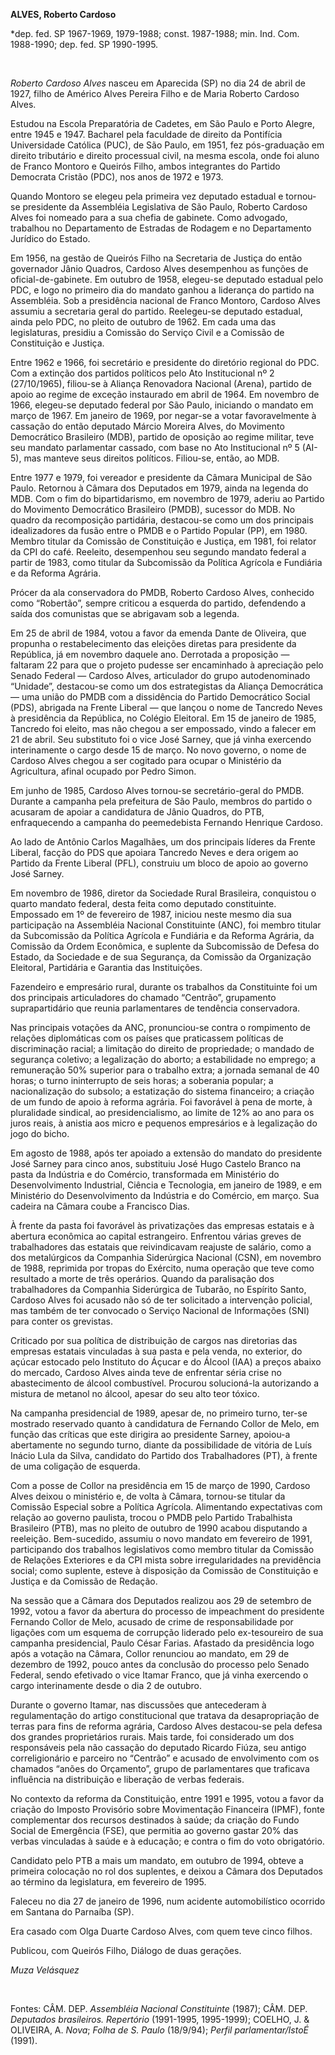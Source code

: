 **ALVES, Roberto Cardoso**

\*dep. fed. SP 1967-1969, 1979-1988; const. 1987-1988; min. Ind. Com.
1988-1990; dep. fed. SP 1990-1995.

 

*Roberto Cardoso Alves* nasceu em Aparecida (SP) no dia 24 de abril de
1927, filho de Américo Alves Pereira Filho e de Maria Roberto Cardoso
Alves.

Estudou na Escola Preparatória de Cadetes, em São Paulo e Porto Alegre,
entre 1945 e 1947. Bacharel pela faculdade de direito da Pontifícia
Universidade Católica (PUC), de São Paulo, em 1951, fez pós-graduação em
direito tributário e direito processual civil, na mesma escola, onde foi
aluno de Franco Montoro e Queirós Filho, ambos integrantes do Partido
Democrata Cristão (PDC), nos anos de 1972 e 1973.

Quando Montoro se elegeu pela primeira vez deputado estadual e tornou-se
presidente da Assembléia Legislativa de São Paulo, Roberto Cardoso Alves
foi nomeado para a sua chefia de gabinete. Como advogado, trabalhou no
Departamento de Estradas de Rodagem e no Departamento Jurídico do
Estado.

Em 1956, na gestão de Queirós Filho na Secretaria de Justiça do então
governador Jânio Quadros, Cardoso Alves desempenhou as funções de
oficial-de-gabinete. Em outubro de 1958, elegeu-se deputado estadual
pelo PDC, e logo no primeiro dia do mandato ganhou a liderança do
partido na Assembléia. Sob a presidência nacional de Franco Montoro,
Cardoso Alves assumiu a secretaria geral do partido. Reelegeu-se
deputado estadual, ainda pelo PDC, no pleito de outubro de 1962. Em cada
uma das legislaturas, presidiu a Comissão do Serviço Civil e a Comissão
de Constituição e Justiça.

Entre 1962 e 1966, foi secretário e presidente do diretório regional do
PDC. Com a extinção dos partidos políticos pelo Ato Institucional nº 2
(27/10/1965), filiou-se à Aliança Renovadora Nacional (Arena), partido
de apoio ao regime de exceção instaurado em abril de 1964. Em novembro
de 1966, elegeu-se deputado federal por São Paulo, iniciando o mandato
em março de 1967. Em janeiro de 1969, por negar-se a votar
favoravelmente à cassação do então deputado Márcio Moreira Alves, do
Movimento Democrático Brasileiro (MDB), partido de oposição ao regime
militar, teve seu mandato parlamentar cassado, com base no Ato
Institucional nº 5 (AI-5), mas manteve seus direitos políticos.
Filiou-se, então, ao MDB.

Entre 1977 e 1979, foi vereador e presidente da Câmara Municipal de São
Paulo. Retornou à Câmara dos Deputados em 1979, ainda na legenda do MDB.
Com o fim do bipartidarismo, em novembro de 1979, aderiu ao Partido do
Movimento Democrático Brasileiro (PMDB), sucessor do MDB. No quadro da
recomposição partidária, destacou-se como um dos principais
idealizadores da fusão entre o PMDB e o Partido Popular (PP), em 1980.
Membro titular da Comissão de Constituição e Justiça, em 1981, foi
relator da CPI do café. Reeleito, desempenhou seu segundo mandato
federal a partir de 1983, como titular da Subcomissão da Política
Agrícola e Fundiária e da Reforma Agrária.

Prócer da ala conservadora do PMDB, Roberto Cardoso Alves, conhecido
como “Robertão”, sempre criticou a esquerda do partido, defendendo a
saída dos comunistas que se abrigavam sob a legenda.

Em 25 de abril de 1984, votou a favor da emenda Dante de Oliveira, que
propunha o restabelecimento das eleições diretas para presidente da
República, já em novembro daquele ano. Derrotada a proposição — faltaram
22 para que o projeto pudesse ser encaminhado à apreciação pelo Senado
Federal — Cardoso Alves, articulador do grupo autodenominado “Unidade”,
destacou-se como um dos estrategistas da Aliança Democrática — uma união
do PMDB com a dissidência do Partido Democrático Social (PDS), abrigada
na Frente Liberal — que lançou o nome de Tancredo Neves à presidência da
República, no Colégio Eleitoral. Em 15 de janeiro de 1985, Tancredo foi
eleito, mas não chegou a ser empossado, vindo a falecer em 21 de abril.
Seu substituto foi o vice José Sarney, que já vinha exercendo
interinamente o cargo desde 15 de março. No novo governo, o nome de
Cardoso Alves chegou a ser cogitado para ocupar o Ministério da
Agricultura, afinal ocupado por Pedro Simon.

Em junho de 1985, Cardoso Alves tornou-se secretário-geral do PMDB.
Durante a campanha pela prefeitura de São Paulo, membros do partido o
acusaram de apoiar a candidatura de Jânio Quadros, do PTB, enfraquecendo
a campanha do peemedebista Fernando Henrique Cardoso.

Ao lado de Antônio Carlos Magalhães, um dos principais líderes da Frente
Liberal, facção do PDS que apoiara Tancredo Neves e dera origem ao
Partido da Frente Liberal (PFL), construiu um bloco de apoio ao governo
José Sarney.

Em novembro de 1986, diretor da Sociedade Rural Brasileira, conquistou o
quarto mandato federal, desta feita como deputado constituinte.
Empossado em 1º de fevereiro de 1987, iniciou neste mesmo dia sua
participação na Assembléia Nacional Constituinte (ANC), foi membro
titular da Subcomissão da Política Agrícola e Fundiária e da Reforma
Agrária, da Comissão da Ordem Econômica, e suplente da Subcomissão de
Defesa do Estado, da Sociedade e de sua Segurança, da Comissão da
Organização Eleitoral, Partidária e Garantia das Instituições.

Fazendeiro e empresário rural, durante os trabalhos da Constituinte foi
um dos principais articuladores do chamado “Centrão”, grupamento
suprapartidário que reunia parlamentares de tendência conservadora.

Nas principais votações da ANC, pronunciou-se contra o rompimento de
relações diplomáticas com os países que praticassem políticas de
discriminação racial; a limitação do direito de propriedade; o mandado
de segurança coletivo; a legalização do aborto; a estabilidade no
emprego; a remuneração 50% superior para o trabalho extra; a jornada
semanal de 40 horas; o turno ininterrupto de seis horas; a soberania
popular; a nacionalização do subsolo; a estatização do sistema
financeiro; a criação de um fundo de apoio à reforma agrária. Foi
favorável à pena de morte, à pluralidade sindical, ao presidencialismo,
ao limite de 12% ao ano para os juros reais, à anistia aos micro e
pequenos empresários e à legalização do jogo do bicho.

Em agosto de 1988, após ter apoiado a extensão do mandato do presidente
José Sarney para cinco anos, substituiu José Hugo Castelo Branco na
pasta da Indústria e do Comércio, transformada em Ministério do
Desenvolvimento Industrial, Ciência e Tecnologia, em janeiro de 1989, e
em Ministério do Desenvolvimento da Indústria e do Comércio, em março.
Sua cadeira na Câmara coube a Francisco Dias.

À frente da pasta foi favorável às privatizações das empresas estatais e
à abertura econômica ao capital estrangeiro. Enfrentou várias greves de
trabalhadores das estatais que reivindicavam reajuste de salário, como a
dos metalúrgicos da Companhia Siderúrgica Nacional (CSN), em novembro de
1988, reprimida por tropas do Exército, numa operação que teve como
resultado a morte de três operários. Quando da paralisação dos
trabalhadores da Companhia Siderúrgica de Tubarão, no Espírito Santo,
Cardoso Alves foi acusado não só de ter solicitado a intervenção
policial, mas também de ter convocado o Serviço Nacional de Informações
(SNI) para conter os grevistas.

Criticado por sua política de distribuição de cargos nas diretorias das
empresas estatais vinculadas à sua pasta e pela venda, no exterior, do
açúcar estocado pelo Instituto do Áçucar e do Álcool (IAA) a preços
abaixo do mercado, Cardoso Alves ainda teve de enfrentar séria crise no
abastecimento de álcool combustível. Procurou solucioná-la autorizando a
mistura de metanol no álcool, apesar do seu alto teor tóxico.

Na campanha presidencial de 1989, apesar de, no primeiro turno, ter-se
mostrado reservado quanto à candidatura de Fernando Collor de Melo, em
função das críticas que este dirigira ao presidente Sarney, apoiou-a
abertamente no segundo turno, diante da possibilidade de vitória de Luís
Inácio Lula da Silva, candidato do Partido dos Trabalhadores (PT), à
frente de uma coligação de esquerda.

Com a posse de Collor na presidência em 15 de março de 1990, Cardoso
Alves deixou o ministério e, de volta à Câmara, tornou-se titular da
Comissão Especial sobre a Política Agrícola. Alimentando expectativas
com relação ao governo paulista, trocou o PMDB pelo Partido Trabalhista
Brasileiro (PTB), mas no pleito de outubro de 1990 acabou disputando a
reeleição. Bem-sucedido, assumiu o novo mandato em fevereiro de 1991,
participando dos trabalhos legislativos como membro titular da Comissão
de Relações Exteriores e da CPI mista sobre irregularidades na
previdência social; como suplente, esteve à disposição da Comissão de
Constituição e Justiça e da Comissão de Redação.

Na sessão que a Câmara dos Deputados realizou aos 29 de setembro de
1992, votou a favor da abertura do processo de impeachment do presidente
Fernando Collor de Melo, acusado de crime de responsabilidade por
ligações com um esquema de corrupção liderado pelo ex-tesoureiro de sua
campanha presidencial, Paulo César Farias. Afastado da presidência logo
após a votação na Câmara, Collor renunciou ao mandato, em 29 de dezembro
de 1992, pouco antes da conclusão do processo pelo Senado Federal, sendo
efetivado o vice Itamar Franco, que já vinha exercendo o cargo
interinamente desde o dia 2 de outubro.

Durante o governo Itamar, nas discussões que antecederam à
regulamentação do artigo constitucional que tratava da desapropriação de
terras para fins de reforma agrária, Cardoso Alves destacou-se pela
defesa dos grandes proprietários rurais. Mais tarde, foi considerado um
dos responsáveis pela não cassação do deputado Ricardo Fiúza, seu antigo
correligionário e parceiro no “Centrão” e acusado de envolvimento com os
chamados “anões do Orçamento”, grupo de parlamentares que traficava
influência na distribuição e liberação de verbas federais.

No contexto da reforma da Constituição, entre 1991 e 1995, votou a favor
da criação do Imposto Provisório sobre Movimentação Financeira (IPMF),
fonte complementar dos recursos destinados à saúde; da criação do Fundo
Social de Emergência (FSE), que permitia ao governo gastar 20% das
verbas vinculadas à saúde e à educação; e contra o fim do voto
obrigatório.

Candidato pelo PTB a mais um mandato, em outubro de 1994, obteve a
primeira colocação no rol dos suplentes, e deixou a Câmara dos Deputados
ao término da legislatura, em fevereiro de 1995.

Faleceu no dia 27 de janeiro de 1996, num acidente automobilístico
ocorrido em Santana do Parnaíba (SP).

Era casado com Olga Duarte Cardoso Alves, com quem teve cinco filhos.

Publicou, com Queirós Filho, Diálogo de duas gerações.

*Muza Velásquez*

 

Fontes: CÂM. DEP. *Assembléia Nacional Constituinte* (1987); CÂM. DEP.
*Deputados brasileiros. Repertório* (1991-1995, 1995-1999); COELHO, J. &
OLIVEIRA, A. *Nova*; *Folha de S. Paulo* (18/9/94); *Perfil
parlamentar/IstoÉ* (1991).

 
